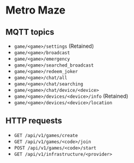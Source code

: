 # Metro Maze

## MQTT topics

- `game/<game>/settings` (Retained)
- `game/<game>/broadcast`
- `game/<game>/emergency`
- `game/<game>/searched_broadcast`
- `game/<game>/redeem_joker`
- `game/<game>/chat/all`
- `game/<game>/chat/searching`
- `game/<game>/chat/device/<device>`
- `game/<game>/devices/<device>/info` (Retained)
- `game/<game>/devices/<device>/location`

## HTTP requests

- `GET /api/v1/games/create`
- `GET /api/v1/games/<code>/join`
- `POST /api/v1/games/<code>/start`
- `GET /api/v1/infrastructure/<provider>`
